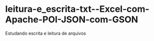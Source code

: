 # leitura-e_escrita-txt--Excel-com-Apache-POI-JSON-com-GSON
Estudando escrita e leitura de arquivos
